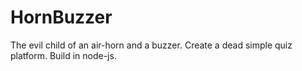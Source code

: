 # HornBuzzer
The evil child of an air-horn and a buzzer. Create a dead simple quiz platform. Build in node-js.
